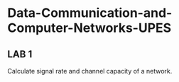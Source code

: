 # Data-Communication-and-Computer-Networks-UPES
 
## LAB 1 ##
Calculate signal rate and channel capacity of a network.

